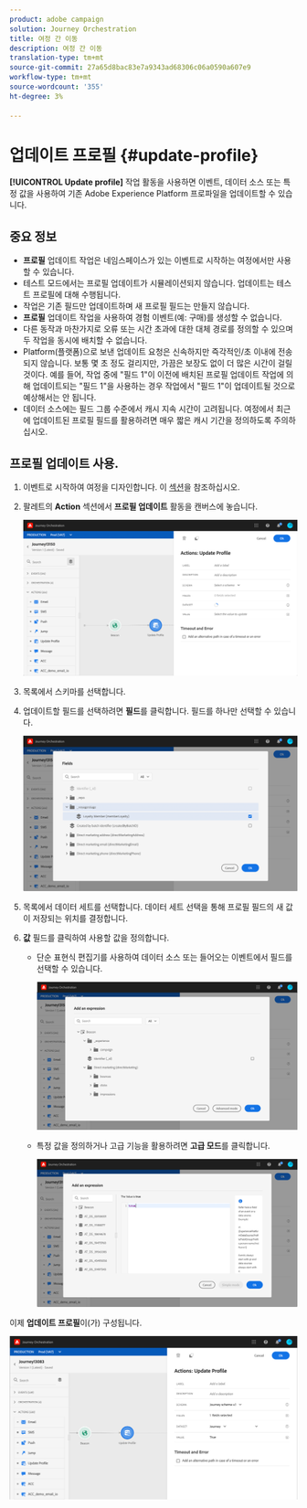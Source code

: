 ```yaml
---
product: adobe campaign
solution: Journey Orchestration
title: 여정 간 이동
description: 여정 간 이동
translation-type: tm+mt
source-git-commit: 27a65d8bac83e7a9343ad68306c06a0590a607e9
workflow-type: tm+mt
source-wordcount: '355'
ht-degree: 3%

---
```



# 업데이트 프로필 {#update-profile}

**[!UICONTROL Update profile]** 작업 활동을 사용하면 이벤트, 데이터 소스 또는 특정 값을 사용하여 기존 Adobe Experience Platform 프로파일을 업데이트할 수 있습니다.

## 중요 정보

* **프로필** 업데이트 작업은 네임스페이스가 있는 이벤트로 시작하는 여정에서만 사용할 수 있습니다.
* 테스트 모드에서는 프로필 업데이트가 시뮬레이션되지 않습니다. 업데이트는 테스트 프로필에 대해 수행됩니다.
* 작업은 기존 필드만 업데이트하며 새 프로필 필드는 만들지 않습니다.
* **프로필** 업데이트 작업을 사용하여 경험 이벤트(예: 구매)를 생성할 수 없습니다.
* 다른 동작과 마찬가지로 오류 또는 시간 초과에 대한 대체 경로를 정의할 수 있으며 두 작업을 동시에 배치할 수 없습니다.
* Platform(플랫폼)으로 보낸 업데이트 요청은 신속하지만 즉각적인/초 이내에 전송되지 않습니다. 보통 몇 초 정도 걸리지만, 가끔은 보장도 없이 더 많은 시간이 걸릴 것이다. 예를 들어, 작업 중에 &quot;필드 1&quot;이 이전에 배치된 프로필 업데이트 작업에 의해 업데이트되는 &quot;필드 1&quot;을 사용하는 경우 작업에서 &quot;필드 1&quot;이 업데이트될 것으로 예상해서는 안 됩니다.
* 데이터 소스에는 필드 그룹 수준에서 캐시 지속 시간이 고려됩니다. 여정에서 최근에 업데이트된 프로필 필드를 활용하려면 매우 짧은 캐시 기간을 정의하도록 주의하십시오.

## 프로필 업데이트 사용.

1. 이벤트로 시작하여 여정을 디자인합니다. 이 [섹션](../building-journeys/journey.md)을 참조하십시오.

1. 팔레트의 **Action** 섹션에서 **프로필 업데이트** 활동을 캔버스에 놓습니다.

   ![](../assets/profileupdate0.png)

1. 목록에서 스키마를 선택합니다.

1. 업데이트할 필드를 선택하려면 **필드**&#x200B;를 클릭합니다. 필드를 하나만 선택할 수 있습니다.

   ![](../assets/profileupdate2.png)

1. 목록에서 데이터 세트를 선택합니다. 데이터 세트 선택을 통해 프로필 필드의 새 값이 저장되는 위치를 결정합니다.

1. **값** 필드를 클릭하여 사용할 값을 정의합니다.

   * 단순 표현식 편집기를 사용하여 데이터 소스 또는 들어오는 이벤트에서 필드를 선택할 수 있습니다.

      ![](../assets/profileupdate4.png)

   * 특정 값을 정의하거나 고급 기능을 활용하려면 **고급 모드**&#x200B;를 클릭합니다.

      ![](../assets/profileupdate3.png)

이제 **업데이트 프로필**&#x200B;이(가) 구성됩니다.

![](../assets/profileupdate1.png)
